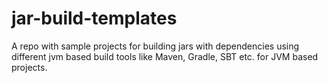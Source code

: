# jar-build-templates
A repo with sample projects for building jars with dependencies using different jvm based build tools like Maven, Gradle, SBT etc. for JVM based projects.
